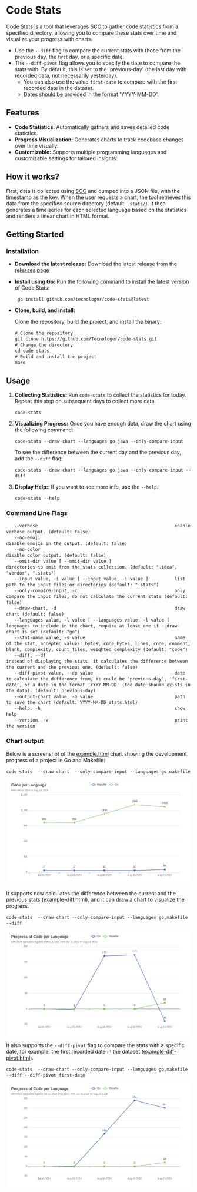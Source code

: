 # Code Stats

Code Stats is a tool that leverages SCC to gather code statistics from a specified directory, allowing you to compare these stats over time and visualize your progress with charts.

- Use the `--diff` flag to compare the current stats with those from the previous day, the first day, or a specific date.
- The `--diff-pivot` flag allows you to specify the date to compare the stats with. By default, this is set to the 'previous-day' (the last day with recorded data, not necessarily yesterday).
  - You can also use the value `first-date` to compare with the first recorded date in the dataset.
  - Dates should be provided in the format 'YYYY-MM-DD'.


## Features

- **Code Statistics:** Automatically gathers and saves detailed code statistics.
- **Progress Visualization:** Generates charts to track codebase changes over time visually.
- **Customizable:** Supports multiple programming languages and customizable settings for tailored insights.

## How it works?

First, data is collected using [SCC](https://github.com/boyter/scc) and dumped into a JSON file, with the timestamp as the key. When the user requests a chart, the tool retrieves this data from the specified source directory (default: `.stats/`). It then generates a time series for each selected language based on the statistics and renders a linear chart in HTML format.

## Getting Started

### Installation

- **Download the latest release:**
   Download the latest release from the [releases page](https://github.com/Tecnologer/code-stats/releases)
- **Install using Go:**
   Run the following command to install the latest version of Code Stats:
    ```shell
     go install github.com/tecnologer/code-stats@latest
    ```
- **Clone, build, and install:**
  
    Clone the repository, build the project, and install the binary:

  ```shell
  # Clone the repository
  git clone https://github.com/Tecnologer/code-stats.git
  # Change the directory
  cd code-stats
  # Build and install the project
  make
  ```

## Usage

1. **Collecting Statistics:** Run `code-stats` to collect the statistics for today. Repeat this step on subsequent days to collect more data.
   ```shell
   code-stats
   ```

2. **Visualizing Progress:** Once you have enough data, draw the chart using the following command:
    ```shell
    code-stats --draw-chart --languages go,java --only-compare-input
    ```
    To see the difference between the current day and the previous day, add the `--diff` flag:
     ```shell
    code-stats --draw-chart --languages go,java --only-compare-input --diff
    ```
3. **Display Help:**: If you want to see more info, use the `--help`.
   ```shell
   code-stats --help
   ```
     
### Command Line Flags

```text
   --verbose                                                    enable verbose output. (default: false)
   --no-emoji                                                   disable emojis in the output. (default: false)
   --no-color                                                   disable color output. (default: false)
   --omit-dir value [ --omit-dir value ]                        directories to omit from the stats collection. (default: ".idea", "vendor", ".stats")
   --input value, -i value [ --input value, -i value ]          list path to the input files or directories (default: ".stats")
   --only-compare-input, -c                                     only compare the input files, do not calculate the current stats (default: false)
   --draw-chart, -d                                             draw chart (default: false)
   --languages value, -l value [ --languages value, -l value ]  languages to include in the chart, require at least one if --draw-chart is set (default: "go")
   --stat-name value, -s value                                  name of the stat, accepted values: bytes, code_bytes, lines, code, comment, blank, complexity, count_files, weighted_complexity (default: "code")
   --diff, --df                                                 instead of displaying the stats, it calculates the difference between the current and the previous one. (default: false)
   --diff-pivot value, --dp value                               date to calculate the difference from, it could be 'previous-day', 'first-date', or a date in the format 'YYYY-MM-DD' (the date should exists in the data). (default: previous-day)
   --output-chart value, -o value                               path to save the chart (default: YYYY-MM-DD_stats.html)
   --help, -h                                                   show help
   --version, -v                                                print the version
```

### Chart output

Below is a screenshot of the [example.html](./examples/example.html) chart showing the development progress of a project in Go and Makefile:
```shell
code-stats  --draw-chart  --only-compare-input --languages go,makefile
```

![chart](./examples/example.png)

It supports now calculates the difference between the current and the previous stats ([example-diff.html](./examples/example-diff.html)), and it can draw a chart to visualize the progress.
```shell
code-stats  --draw-chart --only-compare-input --languages go,makefile --diff
```

![chart-diff](./examples/example-diff.png)

It also supports the `--diff-pivot` flag to compare the stats with a specific date, for example, the first recorded date in the dataset ([example-diff-pivot.html](./examples/example-diff-pivot.html)).
```shell
code-stats  --draw-chart --only-compare-input --languages go,makefile --diff --diff-pivot first-date
```

![chart-diff-pivot](./examples/example-diff-pivot.png)
